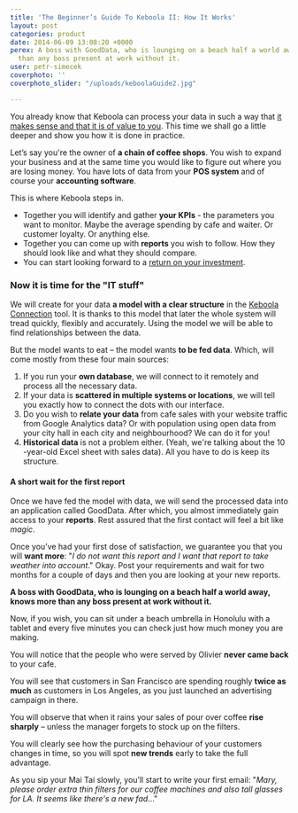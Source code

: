 ```yaml
---
title: 'The Beginner’s Guide To Keboola II: How It Works'
layout: post
categories: product
date: 2014-06-09 13:08:20 +0000
perex: A boss with GoodData, who is lounging on a beach half a world away, knows more
  than any boss present at work without it.
user: petr-simecek
coverphoto: ''
coverphoto_slider: "/uploads/keboolaGuide2.jpg"

---
```

You already know that Keboola can process your data in such a way that [it makes sense and that it is of value to you](http://blog.keboola.com/the-beginners-guide-to-keboola). This time we shall go a little deeper and show you how it is done in practice.

Let’s say you're the owner of **a chain of coffee shops**. You wish to expand your business and at the same time you would like to figure out where you are losing money. You have lots of data from your **POS system** and of course your **accounting software**.

This is where Keboola steps in.

* Together you will identify and gather **your KPIs** - the parameters you want to monitor. Maybe the average spending by cafe and waiter. Or customer loyalty. Or anything else.
* Together you can come up with **reports** you wish to follow. How they should look like and what they should compare.
* You can start looking forward to a [return on your investment](http://blog.keboola.com/the-investment-in-business-intelligence-returned-10-times-in-three-months-says-michal-buzek-the-chief-analyst-of-seznam).

### Now it is time for the "IT stuff"

We will create for your data **a model with a clear structure** in the [Keboola Connection](http://www.keboola.com/connection) tool. It is thanks to this model that later the whole system will tread quickly, flexibly and accurately. Using the model we will be able to find relationships between the data.

But the model wants to eat – the model wants **to be fed data**. Which, will come mostly from these four main sources:

1. If you run your **own database**, we will connect to it remotely and process all the necessary data.
2. If your data is **scattered in multiple systems or locations**, we will tell you exactly how to connect the dots with our interface.
3. Do you wish to **relate your data** from cafe sales with your website traffic from Google Analytics data? Or with population using open data from your city hall in each city and neighbourhood? We can do it for you!
4. **Historical data** is not a problem either. (Yeah, we're talking about the 10 -year-old Excel sheet with sales data). All you have to do is keep its structure.

#### A short wait for the first report

Once we have fed the model with data, we will send the processed data into an application called GoodData. After which, you almost immediately gain access to your **reports**. Rest assured that the first contact will feel a bit like _magic_.

Once you’ve had your first dose of satisfaction, we guarantee you that you will **want more**: "_I do not want this report and I want that report to take weather into account_." Okay. Post your requirements and wait for two months for a couple of days and then you are looking at your new reports.

**A boss with GoodData, who is lounging on a beach half a world away, knows more than any boss present at work without it.**

Now, if you wish, you can sit under a beach umbrella in Honolulu with a tablet and every five minutes you can check just how much money you are making.

You will notice that the people who were served by Olivier **never came back** to your cafe.

You will see that customers in San Francisco are spending roughly **twice as much** as customers in Los Angeles, as you just launched an advertising campaign in there.

You will observe that when it rains your sales of pour over coffee **rise sharply** – unless the manager forgets to stock up on the filters.

You will clearly see how the purchasing behaviour of your customers changes in time, so you will spot **new trends** early to take the full advantage.

As you sip your Mai Tai slowly, you’ll start to write your first email: "_Mary, please order extra thin filters for our coffee machines and also tall glasses for LA. It seems like there's a new fad_..."